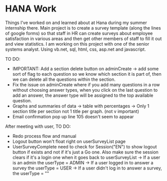 # HANA Work
Things I've worked on and learned about at Hana during my summer internship there.
Main project is to create a survey template (along the lines of google forms) so that staff in HR can create surveys about employee satisfaction in various areas and then get other members of staff to fill it out and view statistics. I am working on this project with one of the senior systems analyst.
Using vb.net, sql, html, css, asp.net and javascript.

TO DO:
- IMPORTANT: Add a section delete button on adminCreate -> add some sort of flag to each question so we know which section it is part of, then we can delete all the questions within the section.
- Fix the issue on adminCreate where if you add many questions in a row without choosing answer types, when you click on the last question to add an answer, the answer type will be assigned to the top available question.
- Graphs and summaries of data 
	-> table with percentages
	-> Only 1 section title per section not 1 title per graph. (not v important)
- Email confirmation pop up line 105 doesn't seem to appear

After meeting with user, TO DO:
- Redo process flow and manual
- Logout button won't float right on userSurveyList page
- UserSurveyComplete need to check for Session("EN") to show logout button if exists and not if it's just a Go one. Also make sure the session clears if it's a login one when it goes back to userSurveyList
	-> If a user is an admin the userType = ADMIN
	-> If a user logged in to answer a survey the userType = USER
	-> If a user didn't log in to answer a survey, the userType = ""